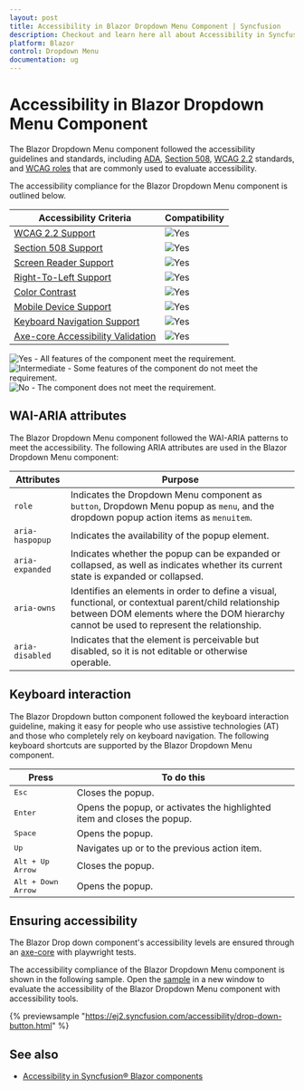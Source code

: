 ```yaml
---
layout: post
title: Accessibility in Blazor Dropdown Menu Component | Syncfusion
description: Checkout and learn here all about Accessibility in Syncfusion Blazor Dropdown Menu component and more.
platform: Blazor
control: Dropdown Menu
documentation: ug
---
```


# Accessibility in Blazor Dropdown Menu Component

The Blazor Dropdown Menu component followed the accessibility guidelines and standards, including [ADA](https://www.ada.gov/), [Section 508](https://www.section508.gov/), [WCAG 2.2](https://www.w3.org/TR/WCAG22/) standards, and [WCAG roles](https://www.w3.org/TR/wai-aria/#roles) that are commonly used to evaluate accessibility.

The accessibility compliance for the Blazor Dropdown Menu component is outlined below.

| Accessibility Criteria | Compatibility |
| -- | -- |
| [WCAG 2.2 Support](../common/accessibility#accessibility-standards) | <img src="https://cdn.syncfusion.com/content/images/landing-page/yes.png" alt="Yes"> |
| [Section 508 Support](../common/accessibility#accessibility-standards) | <img src="https://cdn.syncfusion.com/content/images/landing-page/yes.png" alt="Yes"> |
| [Screen Reader Support](../common/accessibility#screen-reader-support) | <img src="https://cdn.syncfusion.com/content/images/landing-page/yes.png" alt="Yes">  |
| [Right-To-Left Support](../common/accessibility#right-to-left-support) | <img src="https://cdn.syncfusion.com/content/images/landing-page/yes.png" alt="Yes"> |
| [Color Contrast](../common/accessibility#color-contrast) | <img src="https://cdn.syncfusion.com/content/images/landing-page/yes.png" alt="Yes"> |
| [Mobile Device Support](../common/accessibility#mobile-device-support) | <img src="https://cdn.syncfusion.com/content/images/landing-page/yes.png" alt="Yes"> |
| [Keyboard Navigation Support](../common/accessibility#keyboard-navigation-support) |<img src="https://cdn.syncfusion.com/content/images/landing-page/yes.png" alt="Yes"> |
| [Axe-core Accessibility Validation](../common/accessibility#ensuring-accessibility) | <img src="https://cdn.syncfusion.com/content/images/landing-page/yes.png" alt="Yes"> |

<style>
    .post .post-content img {
        display: inline-block;
        margin: 0.5em 0;
    }
</style>

<div><img src="https://cdn.syncfusion.com/content/images/landing-page/yes.png" alt="Yes"> - All features of the component meet the requirement.</div>

<div><img src="https://cdn.syncfusion.com/content/images/landing-page/intermediate.png" alt="Intermediate"> - Some features of the component do not meet the requirement.</div>

<div><img src="https://cdn.syncfusion.com/content/images/landing-page/no.png" alt="No"> - The component does not meet the requirement.</div>

## WAI-ARIA attributes

The Blazor Dropdown Menu component followed the WAI-ARIA patterns to meet the accessibility. The following ARIA attributes are used in the Blazor Dropdown Menu component:

| Attributes | Purpose |
| --- | --- |
| `role` | Indicates the Dropdown Menu component as `button`, Dropdown Menu popup as `menu`, and the dropdown popup action items as `menuitem`. |
| `aria-haspopup` | Indicates the availability of the popup element. |
| `aria-expanded` | Indicates whether the popup can be expanded or collapsed, as well as indicates whether its current state is expanded or collapsed. |
| `aria-owns` | Identifies an elements in order to define a visual, functional, or contextual parent/child relationship between DOM elements where the DOM hierarchy cannot be used to represent the relationship. |
| `aria-disabled` | Indicates that the element is perceivable but disabled, so it is not editable or otherwise operable. |

## Keyboard interaction

The Blazor Dropdown button component followed the keyboard interaction guideline, making it easy for people who use assistive technologies (AT) and those who completely rely on keyboard navigation. The following keyboard shortcuts are supported by the Blazor Dropdown Menu component.

| **Press** | **To do this** |
| --- | --- |
| <kbd>Esc</kbd> | Closes the popup. |
| <kbd>Enter</kbd> | Opens the popup, or activates the highlighted item and closes the popup. |
| <kbd>Space</kbd> | Opens the popup. |
| <kbd>Up</kbd> | Navigates up or to the previous action item. |
| <kbd>Alt + Up Arrow</kbd> | Closes the popup. |
| <kbd>Alt + Down Arrow</kbd> | Opens the popup. |

## Ensuring accessibility

The Blazor Drop down component's accessibility levels are ensured through an [axe-core](https://www.nuget.org/packages/Deque.AxeCore.Playwright) with playwright tests.

The accessibility compliance of the Blazor Dropdown Menu component is shown in the following sample. Open the [sample](https://blazor.syncfusion.com/accessibility/dropdown-button) in a new window to evaluate the accessibility of the Blazor Dropdown Menu component with accessibility tools.

{% previewsample "https://ej2.syncfusion.com/accessibility/drop-down-button.html" %}

## See also

* [Accessibility in Syncfusion&reg; Blazor components](https://blazor.syncfusion.com/documentation/common/accessibility)